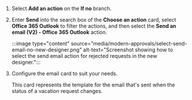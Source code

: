 1. Select **Add an action** on the **If no** branch.
2. Enter **Send** into the search box of the **Choose an action** card, select **Office 365 Outlook** to filter the actions, and then select the **Send an email (V2) - Office 365 Outlook** action.

    :::image type="content" source="media/modern-approvals/select-send-email-no-new-designer.png" alt-text="Screenshot showing how to select the send email action for rejected requests in the new designer.":::
3. Configure the email card to suit your needs.

     This card represents the template for the email that's sent when the status of a vacation request changes.
